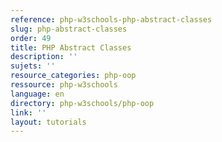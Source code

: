 ```yaml
---
reference: php-w3schools-php-abstract-classes
slug: php-abstract-classes
order: 49
title: PHP Abstract Classes
description: ''
sujets: ''
resource_categories: php-oop
ressource: php-w3schools
language: en
directory: php-w3schools/php-oop
link: ''
layout: tutorials
---
```

